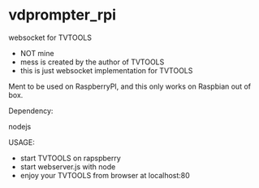 # vdprompter_rpi
websocket for TVTOOLS

- NOT mine
- mess is created by the author of TVTOOLS
- this is just websocket implementation for TVTOOLS


Ment to be used on RaspberryPI, and this only works on Raspbian out of box.

Dependency:

nodejs

USAGE:

- start TVTOOLS on rapspberry
- start webserver.js with node
- enjoy your TVTOOLS from browser at localhost:80
